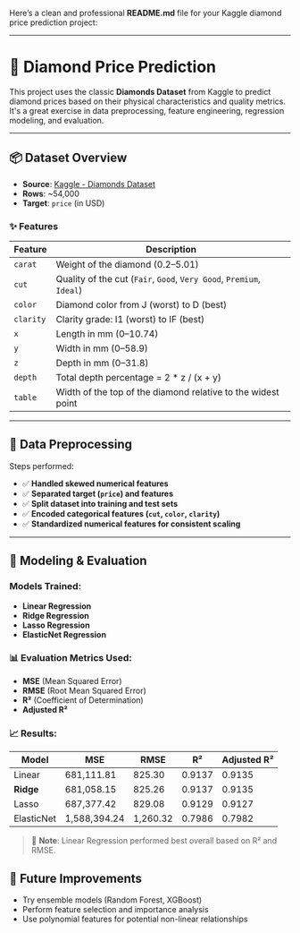 Here’s a clean and professional **README.md** file for your Kaggle diamond price prediction project:

---

# 💎 Diamond Price Prediction

This project uses the classic **Diamonds Dataset** from Kaggle to predict diamond prices based on their physical characteristics and quality metrics. It's a great exercise in data preprocessing, feature engineering, regression modeling, and evaluation.

---

## 📦 Dataset Overview

* **Source**: [Kaggle - Diamonds Dataset](https://www.kaggle.com/datasets/shivam2503/diamonds)
* **Rows**: \~54,000
* **Target**: `price` (in USD)

### ✨ Features

| Feature   | Description                                                          |
| --------- | -------------------------------------------------------------------- |
| `carat`   | Weight of the diamond (0.2–5.01)                                     |
| `cut`     | Quality of the cut (`Fair`, `Good`, `Very Good`, `Premium`, `Ideal`) |
| `color`   | Diamond color from J (worst) to D (best)                             |
| `clarity` | Clarity grade: I1 (worst) to IF (best)                               |
| `x`       | Length in mm (0–10.74)                                               |
| `y`       | Width in mm (0–58.9)                                                 |
| `z`       | Depth in mm (0–31.8)                                                 |
| `depth`   | Total depth percentage = 2 \* z / (x + y)                            |
| `table`   | Width of the top of the diamond relative to the widest point         |

---

## 🧹 Data Preprocessing

Steps performed:

* ✅ **Handled skewed numerical features**
* ✅ **Separated target (`price`) and features**
* ✅ **Split dataset into training and test sets**
* ✅ **Encoded categorical features (`cut`, `color`, `clarity`)**
* ✅ **Standardized numerical features for consistent scaling**

---

## 🧠 Modeling & Evaluation

### Models Trained:

* **Linear Regression**
* **Ridge Regression**
* **Lasso Regression**
* **ElasticNet Regression**

### 📊 Evaluation Metrics Used:

* **MSE** (Mean Squared Error)
* **RMSE** (Root Mean Squared Error)
* **R²** (Coefficient of Determination)
* **Adjusted R²**

### 📈 Results:

| Model      | MSE          | RMSE     | R²     | Adjusted R² |
| ---------- | ------------ | -------- | ------ | ----------- |
| Linear     | 681,111.81   | 825.30   | 0.9137 | 0.9135      |
| **Ridge**  | 681,058.15   | 825.26   | 0.9137 | 0.9135      |
| Lasso      | 687,377.42   | 829.08   | 0.9129 | 0.9127      |
| ElasticNet | 1,588,394.24 | 1,260.32 | 0.7986 | 0.7982      |


> 📌 **Note**: Linear Regression performed best overall based on R² and RMSE.


## 🚀 Future Improvements

* Try ensemble models (Random Forest, XGBoost)
* Perform feature selection and importance analysis
* Use polynomial features for potential non-linear relationships

